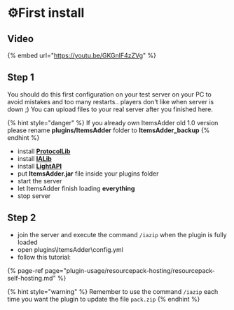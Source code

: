 # ⚙️First install

## Video

{% embed url="https://youtu.be/GKGnlF4zZVg" %}

## Step 1

You should do this first configuration on your test server on your PC to avoid mistakes and too many restarts.. players don't like when server is down ;\) You can upload files to your real server after you finished here.

{% hint style="danger" %}
If you already own ItemsAdder old 1.0 version please rename **plugins/ItemsAdder** folder to **ItemsAdder\_backup**
{% endhint %}

* install [**ProtocolLib**](https://www.spigotmc.org/resources/protocollib.1997/)
* install [**IALib**](https://www.spigotmc.org/resources/ialib.75974/)
* install [**LightAPI**](https://www.spigotmc.org/resources/lightapi-fork.48247/)
* put **ItemsAdder.jar** file inside your plugins folder
* start the server
* let ItemsAdder finish loading **everything**
* stop server

## Step 2

* join the server and execute the command `/iazip` when the plugin is fully loaded
* open plugins\ItemsAdder\config.yml
* follow this tutorial:

{% page-ref page="plugin-usage/resourcepack-hosting/resourcepack-self-hosting.md" %}



{% hint style="warning" %}
Remember to use the command `/iazip` each time you want the plugin to update the file `pack.zip`
{% endhint %}

